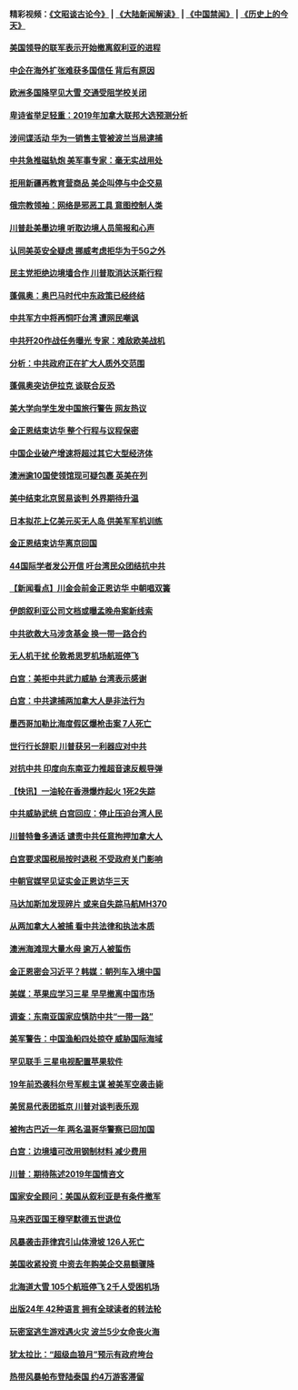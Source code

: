 #### 精彩视频：[《文昭谈古论今》](https://github.com/gfw-breaker/wenzhao/blob/master/README.md?t=01120330) | [《大陆新闻解读》](https://github.com/gfw-breaker/ntdtv-comedy/blob/master/README.md?t=01120330) | [《中国禁闻》](https://github.com/gfw-breaker/ntdtv-news/blob/master/README.md?t=01120330) | [《历史上的今天》](https://github.com/gfw-breaker/today-in-history/blob/master/README.md?t=01120330) 

#### [美国领导的联军表示开始撤离叙利亚的进程](../pages/nsc418/n10969434.md?t=01120330) 

#### [中企在海外扩张难获多国信任 背后有原因](../pages/nsc418/n10969228.md?t=01120330) 

#### [欧洲多国降罕见大雪  交通受阻学校关闭](../pages/nsc418/n10969390.md?t=01120330) 

#### [卑诗省举足轻重：2019年加拿大联邦大选预测分析](../pages/nsc418/n10969417.md?t=01120330) 

#### [涉间谍活动 华为一销售主管被波兰当局逮捕](../pages/nsc418/n10968651.md?t=01120330) 

#### [中共急推磁轨炮 美军事专家：毫无实战用处](../pages/nsc418/n10968326.md?t=01120330) 

#### [拒用新疆再教育营商品 美企叫停与中企交易](../pages/nsc418/n10967266.md?t=01120330) 

#### [俄宗教领袖：网络是邪恶工具 意图控制人类](../pages/nsc418/n10967762.md?t=01120330) 

#### [川普赴美墨边境 听取边境人员简报和心声](../pages/nsc418/n10966781.md?t=01120330) 

#### [认同美英安全疑虑 挪威考虑拒华为于5G之外](../pages/nsc418/n10966374.md?t=01120330) 

#### [民主党拒绝边境墙合作 川普取消达沃斯行程](../pages/nsc418/n10966613.md?t=01120330) 

#### [蓬佩奥：奥巴马时代中东政策已经终结](../pages/nsc418/n10966603.md?t=01120330) 

#### [中共军方中将再恫吓台湾 遭网民嘲讽](../pages/nsc418/n10965590.md?t=01120330) 

#### [中共歼20作战任务曝光 专家：难敌欧美战机](../pages/nsc418/n10965390.md?t=01120330) 

#### [分析：中共政府正在扩大人质外交范围](../pages/nsc418/n10964360.md?t=01120330) 

#### [蓬佩奥突访伊拉克 谈联合反恐](../pages/nsc418/n10964356.md?t=01120330) 

#### [美大学向学生发中国旅行警告 网友热议](../pages/nsc418/n10964289.md?t=01120330) 

#### [金正恩结束访华 整个行程与议程保密](../pages/nsc418/n10964023.md?t=01120330) 

#### [中国企业破产增速将超过其它大型经济体](../pages/nsc418/n10964069.md?t=01120330) 

#### [澳洲逾10国使领馆现可疑包裹 英美在列](../pages/nsc418/n10963456.md?t=01120330) 

#### [美中结束北京贸易谈判 外界期待升温](../pages/nsc418/n10962435.md?t=01120330) 

#### [日本拟花上亿美元买无人岛 供美军军机训练](../pages/nsc418/n10963404.md?t=01120330) 

#### [金正恩结束访华离京回国](../pages/nsc418/n10963076.md?t=01120330) 

#### [44国际学者发公开信 吁台湾民众团结抗中共](../pages/nsc418/n10962186.md?t=01120330) 

#### [【新闻看点】川金会前金正恩访华 中朝唱双簧](../pages/nsc418/n10962061.md?t=01120330) 

#### [伊朗叙利亚公司文档或曝孟晚舟案新线索](../pages/nsc418/n10962067.md?t=01120330) 

#### [中共欲救大马涉贪基金 换一带一路合约](../pages/nsc418/n10962070.md?t=01120330) 

#### [无人机干扰 伦敦希思罗机场航班停飞](../pages/nsc418/n10962109.md?t=01120330) 

#### [白宫：美拒中共武力威胁 台湾表示感谢](../pages/nsc418/n10962051.md?t=01120330) 

#### [白宫：中共逮捕两加拿大人是非法行为](../pages/nsc418/n10962084.md?t=01120330) 

#### [墨西哥加勒比海度假区爆枪击案 7人死亡](../pages/nsc418/n10961738.md?t=01120330) 

#### [世行行长辞职 川普获另一利器应对中共](../pages/nsc418/n10961551.md?t=01120330) 

#### [对抗中共 印度向东南亚力推超音速反舰导弹](../pages/nsc418/n10961169.md?t=01120330) 

#### [【快讯】一油轮在香港爆炸起火 1死2失踪](../pages/nsc418/n10961201.md?t=01120330) 

#### [中共威胁武统 白宫回应：停止压迫台湾人民](../pages/nsc418/n10961171.md?t=01120330) 

#### [川普特鲁多通话 谴责中共任意拘押加拿大人](../pages/nsc418/n10960793.md?t=01120330) 

#### [白宫要求国税局按时退税 不受政府关门影响](../pages/nsc418/n10960626.md?t=01120330) 

#### [中朝官媒罕见证实金正恩访华三天](../pages/nsc418/n10960336.md?t=01120330) 

#### [马达加斯加发现碎片 或来自失踪马航MH370](../pages/nsc418/n10960114.md?t=01120330) 

#### [从两加拿大人被捕 看中共法律和执法本质](../pages/nsc418/n10960250.md?t=01120330) 

#### [澳洲海滩现大量水母 逾万人被蜇伤](../pages/nsc418/n10959898.md?t=01120330) 

#### [金正恩密会习近平？韩媒：朝列车入境中国](../pages/nsc418/n10959856.md?t=01120330) 

#### [美媒：苹果应学习三星 早早撤离中国市场](../pages/nsc418/n10958930.md?t=01120330) 

#### [调查：东南亚国家应慎防中共“一带一路”](../pages/nsc418/n10959261.md?t=01120330) 

#### [美军警告：中国渔船四处掠夺 威胁国际海域](../pages/nsc418/n10959047.md?t=01120330) 

#### [罕见联手 三星电视配置苹果软件](../pages/nsc418/n10958192.md?t=01120330) 

#### [19年前恐袭科尔号军舰主谋 被美军空袭击毙](../pages/nsc418/n10958692.md?t=01120330) 

#### [美贸易代表团抵京 川普对谈判表乐观](../pages/nsc418/n10957808.md?t=01120330) 

#### [被拘古巴近一年 两名温哥华警察已回加国](../pages/nsc418/n10957967.md?t=01120330) 

#### [白宫：边境墙可改用钢制材料 减少费用](../pages/nsc418/n10957898.md?t=01120330) 

#### [川普：期待陈述2019年国情咨文](../pages/nsc418/n10957830.md?t=01120330) 

#### [国家安全顾问：美国从叙利亚是有条件撤军](../pages/nsc418/n10957696.md?t=01120330) 

#### [马来西亚国王穆罕默德五世退位](../pages/nsc418/n10957673.md?t=01120330) 

#### [风暴袭击菲律宾引山体滑坡 126人死亡](../pages/nsc418/n10957562.md?t=01120330) 

#### [美国收紧投资 中资去年购美企交易额骤降](../pages/nsc418/n10956141.md?t=01120330) 

#### [北海道大雪 105个航班停飞 2千人受困机场](../pages/nsc418/n10957312.md?t=01120330) 

#### [出版24年 42种语言 拥有全球读者的转法轮](../pages/nsc418/n10955468.md?t=01120330) 

#### [玩密室逃生游戏遇火灾 波兰5少女命丧火海](../pages/nsc418/n10955350.md?t=01120330) 

#### [犹太拉比：“超级血狼月”预示有政府垮台](../pages/nsc418/n10954999.md?t=01120330) 

#### [热带风暴帕布登陆泰国 约4万游客滞留](../pages/nsc418/n10953704.md?t=01120330) 

